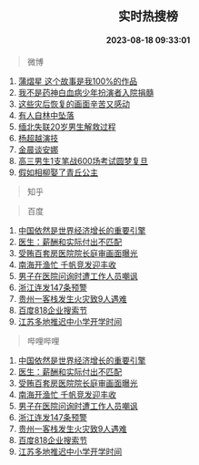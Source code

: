 <div align="center"><h2>实时热搜榜</h2><h4>2023-08-18 09:33:01</h4></div>

> 微博  

1. [蒲熠星 这个故事是我100%的作品](https://s.weibo.com/weibo?q=%E8%92%B2%E7%86%A0%E6%98%9F%20%E8%BF%99%E4%B8%AA%E6%95%85%E4%BA%8B%E6%98%AF%E6%88%91100%25%E7%9A%84%E4%BD%9C%E5%93%81&t=31&band_rank=1&Refer=top)<br />
2. [我不是药神白血病少年扮演者入院捐髓](https://s.weibo.com/weibo?q=%23%E6%88%91%E4%B8%8D%E6%98%AF%E8%8D%AF%E7%A5%9E%E7%99%BD%E8%A1%80%E7%97%85%E5%B0%91%E5%B9%B4%E6%89%AE%E6%BC%94%E8%80%85%E5%85%A5%E9%99%A2%E6%8D%90%E9%AB%93%23&t=31&band_rank=2&Refer=top)<br />
3. [这些灾后恢复的画面辛苦又感动](https://s.weibo.com/weibo?q=%23%E8%BF%99%E4%BA%9B%E7%81%BE%E5%90%8E%E6%81%A2%E5%A4%8D%E7%9A%84%E7%94%BB%E9%9D%A2%E8%BE%9B%E8%8B%A6%E5%8F%88%E6%84%9F%E5%8A%A8%23&t=31&band_rank=3&Refer=top)<br />
4. [有人自林中坠落](https://s.weibo.com/weibo?q=%E6%9C%89%E4%BA%BA%E8%87%AA%E6%9E%97%E4%B8%AD%E5%9D%A0%E8%90%BD&t=31&band_rank=4&Refer=top)<br />
5. [缅北失联20岁男生解救过程](https://s.weibo.com/weibo?q=%23%E7%BC%85%E5%8C%97%E5%A4%B1%E8%81%9420%E5%B2%81%E7%94%B7%E7%94%9F%E8%A7%A3%E6%95%91%E8%BF%87%E7%A8%8B%23&t=31&band_rank=5&Refer=top)<br />
6. [杨超越演技](https://s.weibo.com/weibo?q=%E6%9D%A8%E8%B6%85%E8%B6%8A%E6%BC%94%E6%8A%80&t=31&band_rank=6&Refer=top)<br />
7. [金晨谈安娜](https://s.weibo.com/weibo?q=%23%E9%87%91%E6%99%A8%E8%B0%88%E5%AE%89%E5%A8%9C%23&t=31&band_rank=7&Refer=top)<br />
8. [高三男生1支笔战600场考试圆梦复旦](https://s.weibo.com/weibo?q=%23%E9%AB%98%E4%B8%89%E7%94%B7%E7%94%9F1%E6%94%AF%E7%AC%94%E6%88%98600%E5%9C%BA%E8%80%83%E8%AF%95%E5%9C%86%E6%A2%A6%E5%A4%8D%E6%97%A6%23&t=31&band_rank=8&Refer=top)<br />
9. [假如相柳娶了青丘公主](https://s.weibo.com/weibo?q=%23%E5%81%87%E5%A6%82%E7%9B%B8%E6%9F%B3%E5%A8%B6%E4%BA%86%E9%9D%92%E4%B8%98%E5%85%AC%E4%B8%BB%23&t=31&band_rank=9&Refer=top)<br />

> 知乎  


> 百度  

1. [中国依然是世界经济增长的重要引擎](https://www.baidu.com/s?wd=%E4%B8%AD%E5%9B%BD%E4%BE%9D%E7%84%B6%E6%98%AF%E4%B8%96%E7%95%8C%E7%BB%8F%E6%B5%8E%E5%A2%9E%E9%95%BF%E7%9A%84%E9%87%8D%E8%A6%81%E5%BC%95%E6%93%8E&sa=fyb_news&rsv_dl=fyb_news)<br />
2. [医生：薪酬和实际付出不匹配](https://www.baidu.com/s?wd=%E5%8C%BB%E7%94%9F%EF%BC%9A%E8%96%AA%E9%85%AC%E5%92%8C%E5%AE%9E%E9%99%85%E4%BB%98%E5%87%BA%E4%B8%8D%E5%8C%B9%E9%85%8D&sa=fyb_news&rsv_dl=fyb_news)<br />
3. [受贿百套房医院院长庭审画面曝光](https://www.baidu.com/s?wd=%E5%8F%97%E8%B4%BF%E7%99%BE%E5%A5%97%E6%88%BF%E5%8C%BB%E9%99%A2%E9%99%A2%E9%95%BF%E5%BA%AD%E5%AE%A1%E7%94%BB%E9%9D%A2%E6%9B%9D%E5%85%89&sa=fyb_news&rsv_dl=fyb_news)<br />
4. [南海开渔忙 千帆竞发迎丰收](https://www.baidu.com/s?wd=%E5%8D%97%E6%B5%B7%E5%BC%80%E6%B8%94%E5%BF%99+%E5%8D%83%E5%B8%86%E7%AB%9E%E5%8F%91%E8%BF%8E%E4%B8%B0%E6%94%B6&sa=fyb_news&rsv_dl=fyb_news)<br />
5. [男子在医院问询时遭工作人员嘲讽](https://www.baidu.com/s?wd=%E7%94%B7%E5%AD%90%E5%9C%A8%E5%8C%BB%E9%99%A2%E9%97%AE%E8%AF%A2%E6%97%B6%E9%81%AD%E5%B7%A5%E4%BD%9C%E4%BA%BA%E5%91%98%E5%98%B2%E8%AE%BD&sa=fyb_news&rsv_dl=fyb_news)<br />
6. [浙江连发147条预警](https://www.baidu.com/s?wd=%E6%B5%99%E6%B1%9F%E8%BF%9E%E5%8F%91147%E6%9D%A1%E9%A2%84%E8%AD%A6&sa=fyb_news&rsv_dl=fyb_news)<br />
7. [贵州一客栈发生火灾致9人遇难](https://www.baidu.com/s?wd=%E8%B4%B5%E5%B7%9E%E4%B8%80%E5%AE%A2%E6%A0%88%E5%8F%91%E7%94%9F%E7%81%AB%E7%81%BE%E8%87%B49%E4%BA%BA%E9%81%87%E9%9A%BE&sa=fyb_news&rsv_dl=fyb_news)<br />
8. [百度818企业搜索节](https://www.baidu.com/s?wd=%E7%99%BE%E5%BA%A6%E8%90%A5%E9%94%80&sa=fyb_news&rsv_dl=fyb_news)<br />
9. [江苏多地推迟中小学开学时间](https://www.baidu.com/s?wd=%E6%B1%9F%E8%8B%8F%E5%A4%9A%E5%9C%B0%E6%8E%A8%E8%BF%9F%E4%B8%AD%E5%B0%8F%E5%AD%A6%E5%BC%80%E5%AD%A6%E6%97%B6%E9%97%B4&sa=fyb_news&rsv_dl=fyb_news)<br />

> 哔哩哔哩  

1. [中国依然是世界经济增长的重要引擎](https://www.baidu.com/s?wd=%E4%B8%AD%E5%9B%BD%E4%BE%9D%E7%84%B6%E6%98%AF%E4%B8%96%E7%95%8C%E7%BB%8F%E6%B5%8E%E5%A2%9E%E9%95%BF%E7%9A%84%E9%87%8D%E8%A6%81%E5%BC%95%E6%93%8E&sa=fyb_news&rsv_dl=fyb_news)<br />
2. [医生：薪酬和实际付出不匹配](https://www.baidu.com/s?wd=%E5%8C%BB%E7%94%9F%EF%BC%9A%E8%96%AA%E9%85%AC%E5%92%8C%E5%AE%9E%E9%99%85%E4%BB%98%E5%87%BA%E4%B8%8D%E5%8C%B9%E9%85%8D&sa=fyb_news&rsv_dl=fyb_news)<br />
3. [受贿百套房医院院长庭审画面曝光](https://www.baidu.com/s?wd=%E5%8F%97%E8%B4%BF%E7%99%BE%E5%A5%97%E6%88%BF%E5%8C%BB%E9%99%A2%E9%99%A2%E9%95%BF%E5%BA%AD%E5%AE%A1%E7%94%BB%E9%9D%A2%E6%9B%9D%E5%85%89&sa=fyb_news&rsv_dl=fyb_news)<br />
4. [南海开渔忙 千帆竞发迎丰收](https://www.baidu.com/s?wd=%E5%8D%97%E6%B5%B7%E5%BC%80%E6%B8%94%E5%BF%99+%E5%8D%83%E5%B8%86%E7%AB%9E%E5%8F%91%E8%BF%8E%E4%B8%B0%E6%94%B6&sa=fyb_news&rsv_dl=fyb_news)<br />
5. [男子在医院问询时遭工作人员嘲讽](https://www.baidu.com/s?wd=%E7%94%B7%E5%AD%90%E5%9C%A8%E5%8C%BB%E9%99%A2%E9%97%AE%E8%AF%A2%E6%97%B6%E9%81%AD%E5%B7%A5%E4%BD%9C%E4%BA%BA%E5%91%98%E5%98%B2%E8%AE%BD&sa=fyb_news&rsv_dl=fyb_news)<br />
6. [浙江连发147条预警](https://www.baidu.com/s?wd=%E6%B5%99%E6%B1%9F%E8%BF%9E%E5%8F%91147%E6%9D%A1%E9%A2%84%E8%AD%A6&sa=fyb_news&rsv_dl=fyb_news)<br />
7. [贵州一客栈发生火灾致9人遇难](https://www.baidu.com/s?wd=%E8%B4%B5%E5%B7%9E%E4%B8%80%E5%AE%A2%E6%A0%88%E5%8F%91%E7%94%9F%E7%81%AB%E7%81%BE%E8%87%B49%E4%BA%BA%E9%81%87%E9%9A%BE&sa=fyb_news&rsv_dl=fyb_news)<br />
8. [百度818企业搜索节](https://www.baidu.com/s?wd=%E7%99%BE%E5%BA%A6%E8%90%A5%E9%94%80&sa=fyb_news&rsv_dl=fyb_news)<br />
9. [江苏多地推迟中小学开学时间](https://www.baidu.com/s?wd=%E6%B1%9F%E8%8B%8F%E5%A4%9A%E5%9C%B0%E6%8E%A8%E8%BF%9F%E4%B8%AD%E5%B0%8F%E5%AD%A6%E5%BC%80%E5%AD%A6%E6%97%B6%E9%97%B4&sa=fyb_news&rsv_dl=fyb_news)<br />
